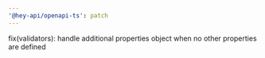 ```yaml
---
'@hey-api/openapi-ts': patch
---
```


fix(validators): handle additional properties object when no other properties are defined
